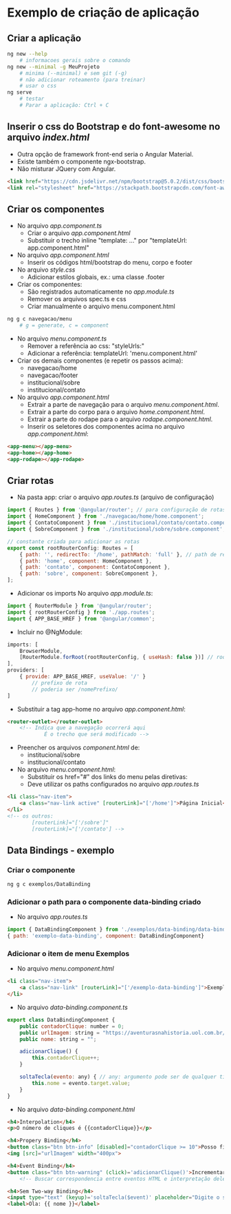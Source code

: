 # Exemplo de criação de aplicação

## Criar a aplicação

~~~bash
ng new --help
    # informacoes gerais sobre o comando
ng new --minimal -g MeuProjeto 
    # minima (--minimal) e sem git (-g)
    # não adicionar roteamento (para treinar)
    # usar o css
ng serve 
    # testar
    # Parar a aplicação: Ctrl + C
~~~

## Inserir o css do Bootstrap e do font-awesome no arquivo *index.html*

- Outra opção de framework front-end seria o Angular Material.
- Existe também o componente ngx-bootstrap.
- Não misturar JQuery com Angular.

~~~html
<link href="https://cdn.jsdelivr.net/npm/bootstrap@5.0.2/dist/css/bootstrap.min.css" rel="stylesheet" integrity="sha384-EVSTQN3/azprG1Anm3QDgpJLIm9Nao0Yz1ztcQTwFspd3yD65VohhpuuCOmLASjC" crossorigin="anonymous">
<link rel="stylesheet" href="https://stackpath.bootstrapcdn.com/font-awesome/4.7.0/css/font-awesome.min.css" crossorigin="anonymous">
~~~

## Criar os componentes

- No arquivo *app.component.ts*
    - Criar o arquivo *app.component.html*
    - Substituir o trecho inline "template: ..." por "templateUrl: app.component.html"
- No arquivo *app.component.html*
    - Inserir os códigos html/bootstrap do menu, corpo e footer
- No arquivo *style.css*    
    - Adicionar estilos globais, ex.: uma classe .footer
- Criar os componentes:
    - São registrados automaticamente no *app.module.ts*
    - Remover os arquivos spec.ts e css
    - Criar manualmente o arquivo menu.component.html

~~~bash
ng g c navegacao/menu 
    # g = generate, c = component
~~~

- No arquivo *menu.component.ts*
    - Remover a referência ao css: "styleUrls:"
    - Adicionar a referência: templateUrl: 'menu.component.html'
- Criar os demais componentes (e repetir os passos acima):
    - navegacao/home
    - navegacao/footer
    - institucional/sobre
    - institucional/contato
- No arquivo *app.component.html* 
    - Extrair a parte de navegação para o arquivo *menu.component.html*.
    - Extrair a parte do corpo para o arquivo *home.component.html*.
    - Extrair a parte do rodape para o arquivo *rodape.component.html*.
    - Inserir os seletores dos componentes acima no arquivo *app.component.html*:

~~~html
<app-menu></app-menu>
<app-home></app-home>
<app-rodape></app-rodape>
~~~

## Criar rotas

- Na pasta app: criar o arquivo *app.routes.ts* (arquivo de configuração) 

~~~javascript
import { Routes } from '@angular/router'; // para configuração de rotas
import { HomeComponent } from './navegacao/home/home.component';
import { ContatoComponent } from './institucional/contato/contato.component';
import { SobreComponent } from './institucional/sobre/sobre.component';

// constante criada para adicionar as rotas
export const rootRouterConfig: Routes = [
    { path: '', redirectTo: '/home', pathMatch: 'full' }, // path de redirecionamento
    { path: 'home', component: HomeComponent },
    { path: 'contato', component: ContatoComponent },
    { path: 'sobre', component: SobreComponent },
];
~~~

- Adicionar os imports No arquivo *app.module.ts*:

~~~javascript
import { RouterModule } from '@angular/router';
import { rootRouterConfig } from './app.routes';
import { APP_BASE_HREF } from '@angular/common';
~~~

- Incluir no @NgModule:

~~~javascript
imports: [
    BrowserModule,
    [RouterModule.forRoot(rootRouterConfig, { useHash: false })] // rootRouterConfig é a constante criada no arquivo app.routes.ts       
],
providers: [
    { provide: APP_BASE_HREF, useValue: '/' } 
        // prefixo de rota
        // poderia ser /nomePrefixo/
]
~~~    

- Substituir a tag app-home no arquivo *app.component.html*:

~~~html
<router-outlet></router-outlet>
    <!-- Indica que a navegação ocorrerá aqui
            É o trecho que será modificado -->
~~~

- Preencher os arquivos *component.html* de:
    - institucional/sobre
    - institucional/contato        
- No arquivo *menu.component.html*:
    - Substituir os href="#" dos links do menu pelas diretivas:
    - Deve utilizar os paths configurados no arquivo *app.routes.ts*

~~~html
<li class="nav-item">
    <a class="nav-link active" [routerLink]="['/home']">Página Inicial</a>
</li>        
<!-- os outros: 
        [routerLink]="['/sobre']"
        [routerLink]="['/contato'] -->
~~~

## Data Bindings - exemplo

### Criar o componente

~~~bash
ng g c exemplos/DataBinding
~~~

### Adicionar o path para o componente data-binding criado

- No arquivo *app.routes.ts*    

~~~javascript
import { DataBindingComponent } from './exemplos/data-binding/data-binding.component';
{ path: 'exemplo-data-binding', component: DataBindingComponent}
~~~

### Adicionar o item de menu Exemplos

- No arquivo *menu.component.html*    

~~~html
<li class="nav-item">
    <a class="nav-link" [routerLink]="['/exemplo-data-binding']">Exemplos</a>
</li>  
~~~

- No arquivo *data-binding.component.ts*

~~~javascript
export class DataBindingComponent {
    public contadorClique: number = 0;
    public urlImagem: string = "https://aventurasnahistoria.uol.com.br/media/uploads/personagem/chico5.jpg";
    public nome: string = "";

    adicionarClique() {
        this.contadorClique++;
    }

    soltaTecla(evento: any) { // any: argumento pode ser de qualquer tipo
        this.nome = evento.target.value;
    }
}
~~~

- No arquivo *data-binding.component.html*

~~~html
<h4>Interpolation</h4>
<p>O número de cliques é {{contadorClique}}</p>

<h4>Propery Binding</h4>
<button class="btn btn-info" [disabled]="contadorClique >= 10">Posso ficar Disabled</button><br><br>
<img [src]="urlImagem" width="400px">

<h4>Event Binding</h4>
<button class="btn btn-warning" (click)='adicionarClique()'>Incrementar contador</button><br><br>
    <!-- Buscar correspondencia entre eventos HTML e interpretação deles no Angular -->

<h4>Sem Two-way Binding</h4>
<input type="text" (keyup)='soltaTecla($event)' placeholder="Digite o seu nome"><br>
<label>Ola: {{ nome }}</label>
~~~
